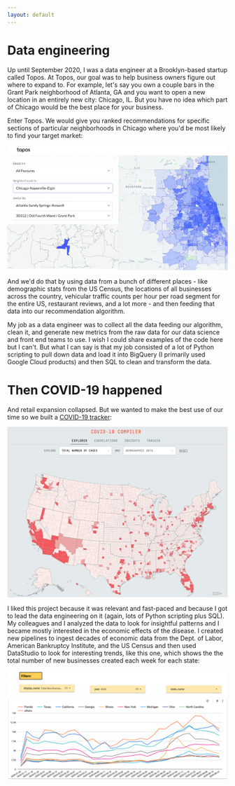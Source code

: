 ```yaml
---
layout: default
---
```


# Data engineering

Up until September 2020, I was a data engineer at a Brooklyn-based startup called Topos. At Topos, our goal was to help business owners figure out where to expand to. For example, let's say you own a couple bars in the Grant Park neighborhood of Atlanta, GA and you want to open a new location in an entirely new city: Chicago, IL. But you have no idea which part of Chicago would be the best place for your business. 

Enter Topos. We would give you ranked recommendations for specific sections of particular neighborhoods in Chicago where you'd be most likely to find your target market:

![Neighborhoods in Chicago similar to Grant Park in Atlanta](https://github.com/seeess1/seeess1.github.io/raw/master/assets/images/atlanta-chicago.png)

And we'd do that by using data from a bunch of different places - like demographic stats from the US Census, the locations of all businesses across the country, vehicular traffic counts per hour per road segment for the entire US, restaurant reviews, and a lot more - and then feeding that data into our recommendation algorithm.

My job as a data engineer was to collect all the data feeding our algorithm, clean it, and generate new metrics from the raw data for our data science and front end teams to use. I wish I could share examples of the code here but I can't. But what I can say is that my job consisted of a lot of Python scripting to pull down data and load it into BigQuery (I primarily used Google Cloud products) and then SQL to clean and transform the data.

# Then COVID-19 happened

And retail expansion collapsed. But we wanted to make the best use of our time so we built a [COVID-19 tracker](https://covid19.topos.com/):

![COVID-19 Tracker](https://github.com/seeess1/seeess1.github.io/raw/master/assets/images/covid.png)

I liked this project because it was relevant and fast-paced and because I got to lead the data engineering on it (again, lots of Python scripting plus SQL). My colleagues and I analyzed the data to look for insightful patterns and I became mostly interested in the economic effects of the disease. I created new pipelines to ingest decades of economic data from the Dept. of Labor, American Bankruptcy Institute, and the US Census and then used DataStudio to look for interesting trends, like this one, which shows the the total number of new businesses created each week for each state:

![Business Filings](https://github.com/seeess1/seeess1.github.io/raw/master/assets/images/new-biz.png)